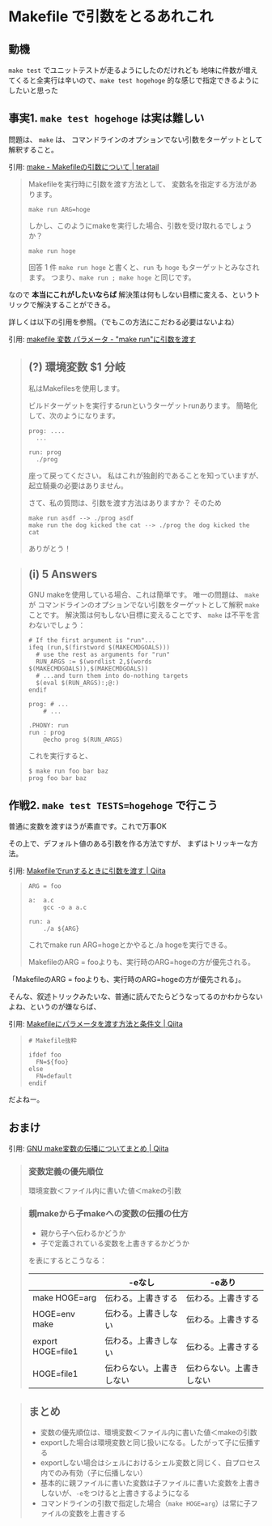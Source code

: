 # Makefile で引数をとるあれこれ

## 動機

`make test` でユニットテストが走るようにしたのだけれども
地味に件数が増えてくると全実行は辛いので、`make test hogehoge` 的な感じで指定できるようにしたいと思った

## 事実1. `make test hogehoge` は実は難しい

問題は、 `make` は、
コマンドラインのオプションでない引数をターゲットとして解釈すること。

引用: [make - Makefileの引数について | teratail](https://teratail.com/questions/35629)

> Makefileを実行時に引数を渡す方法として、 変数名を指定する方法があります。
>
> ```
> make run ARG=hoge
> ```
> しかし、このようにmakeを実行した場合、引数を受け取れるでしょうか？
>
> ```
> make run hoge
> ```
>
> 回答 1 件
> `make run hoge` と書くと、`run` も `hoge` もターゲットとみなされます。
> つまり、`make run ; make hoge` と同じです。


なので **本当にこれがしたいならば**
解決策は何もしない目標に変える、というトリックで解決することができる。

詳しくは以下の引用を参照。（でもこの方法にこだわる必要はないよね）


引用: [makefile 変数 パラメータ - "make run"に引数を渡す](https://code.i-harness.com/ja-jp/q/21caaf)

> ## (?) 環境変数 $1 分岐
>
> 私はMakefilesを使用します。
>
> ビルドターゲットを実行するrunというターゲットrunあります。
> 簡略化して、次のようになります。
>
> ```
> prog: ....
>   ...
>
> run: prog
>   ./prog
> ```
>
> 座って戻ってください。 私はこれが独創的であることを知っていますが、
> 起立騎乗の必要はありません。
>
> さて、私の質問は、引数を渡す方法はありますか？ そのため
>
> ```
> make run asdf --> ./prog asdf
> make run the dog kicked the cat --> ./prog the dog kicked the cat
> ```
>
> ありがとう！

> ## (i) 5 Answers
>
> GNU makeを使用している場合、これは簡単です。 唯一の問題は、 `make`が
> コマンドラインのオプションでない引数をターゲットとして解釈 `make` ことです。
> 解決策は何もしない目標に変えることです、 `make` は不平を言わないでしょう：
>
> ```
> # If the first argument is "run"...
> ifeq (run,$(firstword $(MAKECMDGOALS)))
>   # use the rest as arguments for "run"
>   RUN_ARGS := $(wordlist 2,$(words $(MAKECMDGOALS)),$(MAKECMDGOALS))
>   # ...and turn them into do-nothing targets
>   $(eval $(RUN_ARGS):;@:)
> endif
>
> prog: # ...
>     # ...
>
> .PHONY: run
> run : prog
>     @echo prog $(RUN_ARGS)
> ```
>
> これを実行すると、
>
> ```
> $ make run foo bar baz
> prog foo bar baz
> ```


## 作戦2. `make test TESTS=hogehoge` で行こう

普通に変数を渡すほうが素直です。これで万事OK

その上で、デフォルト値のある引数を作る方法ですが、
まずはトリッキーな方法。

引用: [Makefileでrunするときに引数を渡す | Qiita](https://qiita.com/tortuepin/items/9861c75853b516c8a279)

> ```
> ARG = foo
>
> a:  a.c
>     gcc -o a a.c
>
> run: a
>     ./a ${ARG}
> ```
>
> これでmake run ARG=hogeとかやると./a hogeを実行できる。
>
> MakefileのARG = fooよりも、実行時のARG=hogeの方が優先される。


「MakefileのARG = fooよりも、実行時のARG=hogeの方が優先される」。

そんな、叙述トリックみたいな、普通に読んでたらどうなってるのかわからないよね、というのが嫌ならば、

引用: [Makefileにパラメータを渡す方法と条件文 | Qiita](https://qiita.com/liubin/items/69d9faf804e82ddec376)

> ```
> # Makefile抜粋
>
> ifdef foo
>   FN=${foo}
> else
>   FN=default
> endif
> ```

だよねー。


## おまけ

引用: [GNU make変数の伝播についてまとめ | Qiita](https://qiita.com/aosho235/items/8cd094a2abd22bc62af0)

> ### 変数定義の優先順位
>
> 環境変数＜ファイル内に書いた値＜makeの引数

> ### 親makeから子makeへの変数の伝播の仕方
>
> * 親から子へ伝わるかどうか
> * 子で定義されている変数を上書きするかどうか
>
> を表にするとこうなる：
>
> |                 |-eなし                  |-eあり                  |
> |-----------------|------------------------|------------------------|
> |make HOGE=arg    |伝わる。上書きする      |伝わる。上書きする      |
> |HOGE=env make    |伝わる。上書きしない    |伝わる。上書きする      |
> |export HOGE=file1|伝わる。上書きしない    |伝わる。上書きする      |
> |HOGE=file1       |伝わらない。上書きしない|伝わらない。上書きしない|

> ## まとめ
>
> * 変数の優先順位は、環境変数＜ファイル内に書いた値＜makeの引数
> * exportした場合は環境変数と同じ扱いになる。したがって子に伝播する
> * exportしない場合はシェルにおけるシェル変数と同じく、自プロセス内でのみ有効（子に伝播しない）
> * 基本的に親ファイルに書いた変数は子ファイルに書いた変数を上書きしないが、`-e`をつけると上書きするようになる
> * コマンドラインの引数で指定した場合（`make HOGE=arg`）は常に子ファイルの変数を上書きする

